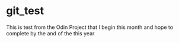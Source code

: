 # git_test
This is test from the Odin Project that I begin this month and hope to complete by the and of the this year
